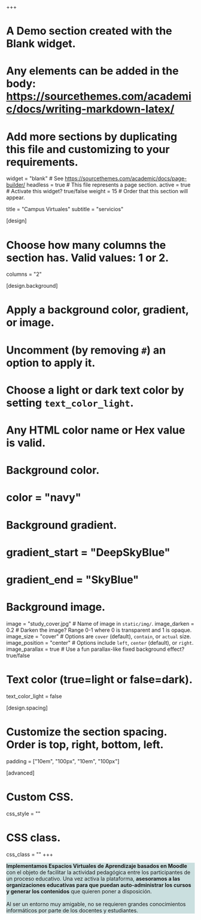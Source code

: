 +++
# A Demo section created with the Blank widget.
# Any elements can be added in the body: https://sourcethemes.com/academic/docs/writing-markdown-latex/
# Add more sections by duplicating this file and customizing to your requirements.

widget = "blank"  # See https://sourcethemes.com/academic/docs/page-builder/
headless = true  # This file represents a page section.
active = true  # Activate this widget? true/false
weight = 15  # Order that this section will appear.

title = "Campus Virtuales"
subtitle = "servicios"

[design]
  # Choose how many columns the section has. Valid values: 1 or 2.
  columns = "2"

[design.background]
  # Apply a background color, gradient, or image.
  #   Uncomment (by removing `#`) an option to apply it.
  #   Choose a light or dark text color by setting `text_color_light`.
  #   Any HTML color name or Hex value is valid.

  # Background color.
  # color = "navy"
  
  # Background gradient.
  # gradient_start = "DeepSkyBlue"
  # gradient_end = "SkyBlue"
  
  # Background image.
  image = "study_cover.jpg"  # Name of image in `static/img/`.
  image_darken = 0.2  # Darken the image? Range 0-1 where 0 is transparent and 1 is opaque.
  image_size = "cover"  #  Options are `cover` (default), `contain`, or `actual` size.
  image_position = "center"  # Options include `left`, `center` (default), or `right`.
  image_parallax = true  # Use a fun parallax-like fixed background effect? true/false

  # Text color (true=light or false=dark).
  text_color_light = false

[design.spacing]
  # Customize the section spacing. Order is top, right, bottom, left.
  padding = ["10em", "100px", "10em", "100px"]

[advanced]
 # Custom CSS. 
 css_style = ""
 
 # CSS class.
 css_class = ""
+++
<div class="col-12" style="background-color: #5f9ea052;">
<b>Implementamos Espacios Virtuales de Aprendizaje basados en Moodle</b> con el objeto de facilitar la actividad pedagógica entre los participantes de un proceso educativo. Una vez activa la plataforma, <b>asesoramos a las organizaciones educativas para que puedan auto-administrar los cursos y generar los contenidos</b> que quieren poner a disposición. <br />
<br />
Al ser un entorno muy amigable, no se requieren grandes conocimientos informáticos por parte de los docentes y estudiantes.

</div>